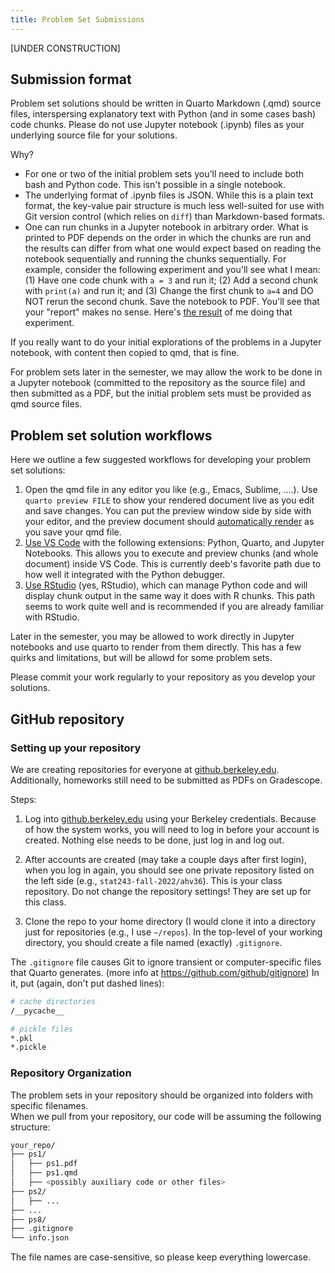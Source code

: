 ```yaml
---
title: Problem Set Submissions
---
```


[UNDER CONSTRUCTION]

## Submission format

Problem set solutions should be written in Quarto Markdown (.qmd) source files, interspersing explanatory text with Python (and in some cases bash) code chunks. Please do not use Jupyter notebook (.ipynb) files as your underlying source file for your solutions. 

Why?

 - For one or two of the initial problem sets you'll need to include both bash and Python code. This isn't possible in a single notebook.
 - The underlying format of .ipynb files is JSON. While this is a plain text format, the key-value pair structure is much less well-suited for use with Git version control (which relies on `diff`) than Markdown-based formats. 
 - One can run chunks in a Jupyter notebook in arbitrary order. What is printed to PDF depends on the order in which the chunks are run and the results can differ from what one would expect based on reading the notebook sequentially and running the chunks sequentially. For example, consider the following experiment and you'll see what I mean: (1) Have one code chunk with `a = 3` and run it; (2) Add a second chunk with `print(a)` and run it; and (3) Change the first chunk to `a=4` and DO NOT rerun the second chunk. Save the notebook to PDF. You'll see that your "report" makes no sense. Here's [the result](./notebook-unreproducible.pdf) of me doing that experiment.
 
 If you really want to do your initial explorations of the problems in a Jupyter notebook, with content then copied to qmd, that is fine.

For problem sets later in the semester, we may allow the work to be done in a Jupyter notebook (committed to the repository as the source file) and then submitted as a PDF, but the initial problem sets must be provided as qmd source files. 

## Problem set solution workflows

Here we outline a few suggested workflows for developing your problem set solutions:

 1. Open the qmd file in any editor you like (e.g., Emacs, Sublime, ....). Use `quarto preview FILE` to show your rendered document live as you edit and save changes. You can put the preview window side by side with your editor, and the preview document should [automatically render](https://quarto.org/docs/get-started/hello/text-editor.html) as you save your qmd file.
 2. [Use VS Code](https://quarto.org/docs/get-started/hello/vscode.html) with the following extensions: Python, Quarto, and Jupyter Notebooks. This allows you to execute and preview chunks (and whole document) inside VS Code. This is currently deeb's favorite path due to how well it integrated with the Python debugger.
 3. [Use RStudio](https://quarto.org/docs/get-started/hello/rstudio.html) (yes, RStudio), which can manage Python code and will display chunk output in the same way it does with R chunks. This path seems to work quite well and is recommended if you are already familiar with RStudio.
 
 Later in the semester, you may be allowed to work directly in Jupyter notebooks and use quarto to render from them directly. This has a few quirks and limitations, but will be allowd for some problem sets.

Please commit your work regularly to your repository as you develop your solutions. 

## GitHub repository

### Setting up your repository

We are creating repositories for everyone at
[github.berkeley.edu](https://github.berkeley.edu/). Additionally, homeworks
still need to be submitted as PDFs on Gradescope.

Steps:

1. Log into [github.berkeley.edu](https://github.berkeley.edu/) using your Berkeley credentials.
Because of how the system works, you will need to log in before your account is
created. Nothing else needs to be done, just log in and log out.

2. After accounts are created (may take a couple days after first login), when 
you log in again, you should see one private repository listed on the left side 
(e.g., `stat243-fall-2022/ahv36`). This is your class repository.
Do not change the repository settings! They are set up for this class.

3. Clone the repo to your home directory (I would clone it into a directory
just for repositories (e.g., I use `~/repos`). In the top-level of your working
directory, you should create a file named (exactly) `.gitignore`.

The `.gitignore` file causes Git to ignore transient or computer-specific files
that Quarto generates. (more info at https://github.com/github/gitignore) In
it, put (again, don't put dashed lines):


```bash
# cache directories
/__pycache__

# pickle files
*.pkl
*.pickle
```

### Repository Organization

The problem sets in your repository should be organized into folders with specific filenames.  
When we pull from your repository, our code will be assuming the following structure:

```bash
your_repo/
├── ps1/
│   ├── ps1.pdf
│   ├── ps1.qmd 
│   ├── <possibly auxiliary code or other files>
├── ps2/
│   ├── ...
├── ...
├── ps8/
├── .gitignore
└── info.json
```

The file names are case-sensitive, so please keep everything lowercase.
